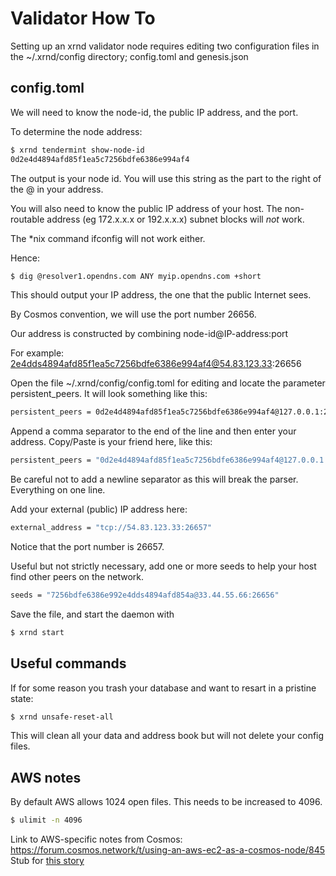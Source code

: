 # Validator How To

Setting up an xrnd validator node requires editing two configuration files in the ~/.xrnd/config directory; config.toml and genesis.json

## config.toml

We will need to know the node-id, the public IP address, and the port.

To determine the node address:
```bash
$ xrnd tendermint show-node-id
0d2e4d4894afd85f1ea5c7256bdfe6386e994af4
```
The output is your node id. You will use this string as the part to the right of the @ in your address.

You will also need to know the public IP address of your host. The non-routable address (eg 172.x.x.x or 192.x.x.x) subnet blocks will _not_ work.

The *nix command ifconfig will not work either.

Hence:
```bash
$ dig @resolver1.opendns.com ANY myip.opendns.com +short
```
This should output your IP address, the one that the public Internet sees.

By Cosmos convention, we will use the port number 26656.

Our address is constructed by combining node-id@IP-address:port

For example: 2e4dds4894afd85f1ea5c7256bdfe6386e994af4@54.83.123.33:26656

Open the file ~/.xrnd/config/config.toml for editing and locate the parameter persistent_peers. It will look something like this:

```bash
persistent_peers = 0d2e4d4894afd85f1ea5c7256bdfe6386e994af4@127.0.0.1:26656,e8799060939c0287c9e4647615b9d5301823aca9@52.90.226.56:26656,6ef5728f20f822fd62599d33dc099c53f32e842e@54.91.81.95:26656
```

Append a comma separator to the end of the line and then enter your address. Copy/Paste is your friend here, like this:
```bash
persistent_peers = "0d2e4d4894afd85f1ea5c7256bdfe6386e994af4@127.0.0.1:26656,e8799060939c0287c9e4647615b9d5301823aca9@52.90.226.56:26656,6ef5728f20f822fd62599d33dc099c53f32e842e@54.91.81.95:26656,2e4dds4894afd85f1ea5c7256bdfe6386e994af4@54.83.123.33:26656"
```
Be careful not to add a newline separator as this will break the parser. Everything on one line.

Add your external (public) IP address here:
```bash
external_address = "tcp://54.83.123.33:26657"
```
Notice that the port number is 26657.

Useful but not strictly necessary, add one or more seeds to help your host find other peers on the network.
```bash
seeds = "7256bdfe6386e992e4dds4894afd854a@33.44.55.66:26656"
```

Save the file, and start the daemon with
```bash
$ xrnd start
```


## Useful commands

If for some reason you trash your database and want to resart in a pristine state:
```bash
$ xrnd unsafe-reset-all
```
This will clean all your data and address book but will not delete your config files.

## AWS notes

By default AWS allows 1024 open files. This needs to be increased to 4096.
```bash
$ ulimit -n 4096
```

Link to AWS-specific notes from Cosmos:
https://forum.cosmos.network/t/using-an-aws-ec2-as-a-cosmos-node/845
Stub for [this story](https://www.pivotaltracker.com/n/projects/2318873/stories/166162869)
